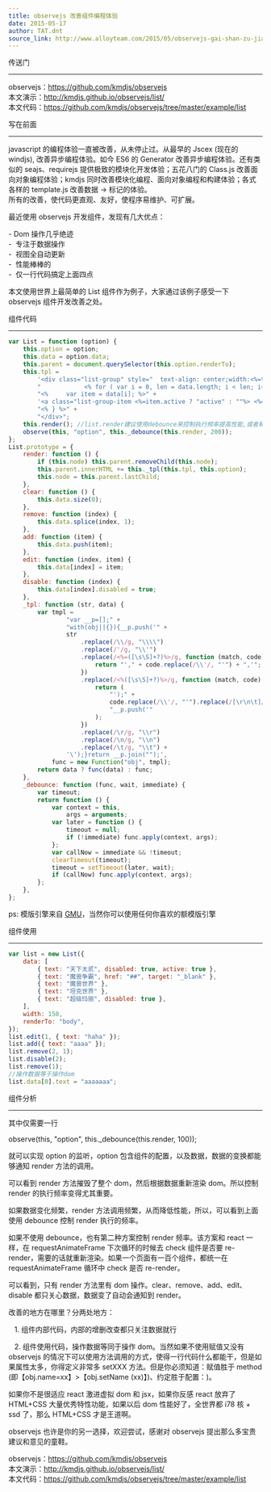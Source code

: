 ```yaml
---
title: observejs 改善组件编程体验
date: 2015-05-17
author: TAT.dnt
source_link: http://www.alloyteam.com/2015/05/observejs-gai-shan-zu-jian-kai-fa-ti-yan/
---
```


传送门  

* * *

observejs：<https://github.com/kmdjs/observejs>  
本文演示：<http://kmdjs.github.io/observejs/list/>  
本文代码：<https://github.com/kmdjs/observejs/tree/master/example/list>

写在前面  

* * *

javascript 的编程体验一直被改善，从未停止过。从最早的 Jscex (现在的 windjs), 改善异步编程体验。如今 ES6 的 Generator 改善异步编程体验。还有类似的 seajs、requirejs 提供极致的模块化开发体验；五花八门的 Class.js 改善面向对象编程体验；kmdjs 同时改善模块化编程、面向对象编程和构建体验；各式各样的 template.js 改善数据 -> 标记的体验。  
所有的改善，使代码更直观、友好，使程序易维护、可扩展。

最近使用 observejs 开发组件，发现有几大优点：

\- Dom 操作几乎绝迹  
-  专注于数据操作  
-  视图全自动更新  
-  性能棒棒的  
-  仅一行代码搞定上面四点

本文使用世界上最简单的 List 组件作为例子，大家通过该例子感受一下 observejs 组件开发改善之处。

组件代码  

* * *

```javascript
var List = function (option) {
    this.option = option;
    this.data = option.data;
    this.parent = document.querySelector(this.option.renderTo);
    this.tpl =
        '<div class="list-group" style="  text-align: center;width:<%=typeof width === "number"?width+"px":width%>;" >' +
        "            <% for ( var i = 0, len = data.length; i < len; i++) { %>" +
        "<%     var item = data[i]; %>" +
        '<a class="list-group-item <%=item.active ? "active" : ""%> <%=item.disabled ? "disabled" : ""%>" href="<%=item.href%>" target="<%=item.target?item.target:""%>"><%=item.text%></a>' +
        "<% } %>" +
        "</div>";
    this.render(); //list.render建议使用debounce来控制执行频率提高性能,或者和react一样在下次执行requestAnimFrame的时候更新
    observe(this, "option", this._debounce(this.render, 200));
};
List.prototype = {
    render: function () {
        if (this.node) this.parent.removeChild(this.node);
        this.parent.innerHTML += this._tpl(this.tpl, this.option);
        this.node = this.parent.lastChild;
    },
    clear: function () {
        this.data.size(0);
    },
    remove: function (index) {
        this.data.splice(index, 1);
    },
    add: function (item) {
        this.data.push(item);
    },
    edit: function (index, item) {
        this.data[index] = item;
    },
    disable: function (index) {
        this.data[index].disabled = true;
    },
    _tpl: function (str, data) {
        var tmpl =
                "var __p=[];" +
                "with(obj||{}){__p.push('" +
                str
                    .replace(/\\/g, "\\\\")
                    .replace(/'/g, "\\'")
                    .replace(/<%=([\s\S]+?)%>/g, function (match, code) {
                        return "'," + code.replace(/\\'/, "'") + ",'";
                    })
                    .replace(/<%([\s\S]+?)%>/g, function (match, code) {
                        return (
                            "');" +
                            code.replace(/\\'/, "'").replace(/[\r\n\t]/g, " ") +
                            "__p.push('"
                        );
                    })
                    .replace(/\r/g, "\\r")
                    .replace(/\n/g, "\\n")
                    .replace(/\t/g, "\\t") +
                '\');}return __p.join("");',
            func = new Function("obj", tmpl);
        return data ? func(data) : func;
    },
    _debounce: function (func, wait, immediate) {
        var timeout;
        return function () {
            var context = this,
                args = arguments;
            var later = function () {
                timeout = null;
                if (!immediate) func.apply(context, args);
            };
            var callNow = immediate && !timeout;
            clearTimeout(timeout);
            timeout = setTimeout(later, wait);
            if (callNow) func.apply(context, args);
        };
    },
};
```

ps: 模版引擎来自 [GMU](https://github.com/fex-team/GMU/blob/master/src/extend/parseTpl.js)，当然你可以使用任何你喜欢的额模版引擎

组件使用  

* * *

```javascript
var list = new List({
    data: [
        { text: "天下太贰", disabled: true, active: true },
        { text: "魔兽争霸", href: "##", target: "_blank" },
        { text: "魔兽世界" },
        { text: "坦克世界" },
        { text: "超级玛丽", disabled: true },
    ],
    width: 150,
    renderTo: "body",
});
list.edit(1, { text: "haha" });
list.add({ text: "aaaa" });
list.remove(2, 1);
list.disable(2);
list.remove(1);
//操作数据等于操作dom
list.data[0].text = "aaaaaaa";
```

组件分析  

* * *

其中仅需要一行

 observe(this, "option", this.\_debounce(this.render, 100));

就可以实现 option 的监听，option 包含组件的配置，以及数据，数据的变换都能够通知 render 方法的调用。

可以看到 render 方法摧毁了整个 dom，然后根据数据重新渲染 dom。所以控制 render 的执行频率变得尤其重要。

如果数据变化频繁，render 方法调用频繁，从而降低性能，所以，可以看到上面使用 debounce 控制 render 执行的频率。

如果不使用 debounce，也有第二种方案控制 render 频率。该方案和 react 一样，在 requestAnimateFrame 下次循环的时候去 check 组件是否要 re-render，需要的话就重新渲染。如果一个页面有一百个组件，都统一在 requestAnimateFrame 循环中 check 是否 re-render。

可以看到，只有 render 方法里有 dom 操作。clear、remove、add、edit、disable 都只关心数据，数据变了自动会通知到 render。

改善的地方在哪里？分两处地方：

   1\. 组件内部代码，内部的增删改查都只关注数据就行

   2\. 组件使用代码，操作数据等同于操作 dom。当然如果不使用赋值又没有 observejs 的情况下可以使用方法调用的方式，使得一行代码什么都能干，但是如果属性太多，你得定义非常多 setXXX 方法。但是你必须知道：赋值胜于 method (即【obj.name=xx】>【obj.setName (xx)】)、约定胜于配置：)。

如果你不是很适应 react 激进虚拟 dom 和 jsx，如果你反感 react 放弃了 HTML+CSS 大量优秀特性功能，如果以后 dom 性能好了，全世界都 i78 核 + ssd 了，那么 HTML+CSS 才是王道啊。

observejs 也许是你的另一选择，欢迎尝试，感谢对 observejs 提出那么多宝贵建议和意见的童鞋。

observejs：<https://github.com/kmdjs/observejs>  
本文演示：<http://kmdjs.github.io/observejs/list/>  
本文代码：<https://github.com/kmdjs/observejs/tree/master/example/list>